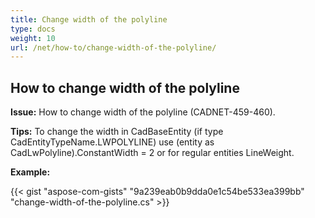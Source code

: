 ```yaml
---
title: Change width of the polyline 
type: docs
weight: 10
url: /net/how-to/change-width-of-the-polyline/
---
```


## **How to change width of the polyline**

**Issue:** How to change width of the polyline (CADNET-459-460).

**Tips:** To change the width in CadBaseEntity (if type CadEntityTypeName.LWPOLYLINE) use (entity as CadLwPolyline).ConstantWidth = 2 or for regular entities LineWeight.

**Example:**

{{< gist "aspose-com-gists" "9a239eab0b9dda0e1c54be533ea399bb" "change-width-of-the-polyline.cs" >}}